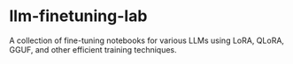 # llm-finetuning-lab
A collection of fine-tuning notebooks for various LLMs using LoRA, QLoRA, GGUF, and other efficient training techniques.
